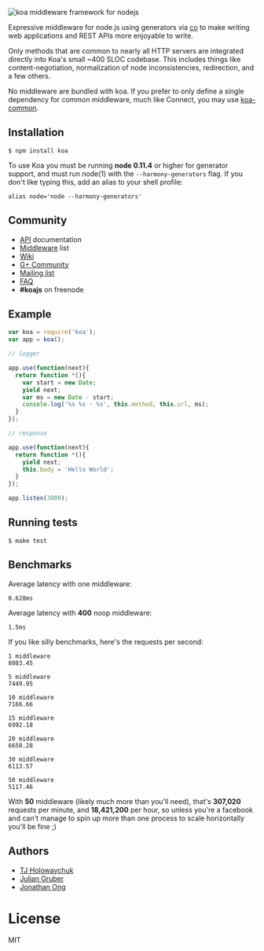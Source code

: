 
![koa middleware framework for nodejs](https://i.cloudup.com/uXIzgVnPWG-150x150.png)

  Expressive middleware for node.js using generators via [co](https://github.com/visionmedia/co)
  to make writing web applications and REST APIs more enjoyable to write. 

  Only methods that are common to nearly all HTTP servers are integrated directly into Koa's small ~400 SLOC codebase. This
  includes things like content-negotiation, normalization of node inconsistencies, redirection, and a few others.

  No middleware are bundled with koa. If you prefer to only define a single dependency for common middleware, much like Connect, you may use
  [koa-common](https://github.com/koajs/common).

## Installation

```
$ npm install koa
```

  To use Koa you must be running __node 0.11.4__ or higher for generator support, and must run node(1)
  with the `--harmony-generators` flag. If you don't like typing this, add an alias to your shell profile:

```
alias node='node --harmony-generators'
```

## Community

 - [API](docs/api.md) documentation
 - [Middleware](https://github.com/koajs/koa/wiki/Koa) list
 - [Wiki](https://github.com/koajs/koa/wiki/Koa)
 - [G+ Community](https://plus.google.com/communities/101845768320796750641)
 - [Mailing list](https://groups.google.com/forum/#!forum/koajs)
 - [FAQ](docs/faq.md)
 - __#koajs__ on freenode

## Example

```js
var koa = require('koa');
var app = koa();

// logger

app.use(function(next){
  return function *(){
    var start = new Date;
    yield next;
    var ms = new Date - start;
    console.log('%s %s - %s', this.method, this.url, ms);
  }
});

// response

app.use(function(next){
  return function *(){
    yield next;
    this.body = 'Hello World';
  }
});

app.listen(3000);
```

## Running tests

```
$ make test
```

## Benchmarks

  Average latency with one middleware:

    0.628ms

  Average latency with __400__ noop middleware:

    1.5ms

  If you like silly benchmarks, here's the requests per second:

```
1 middleware
8083.45

5 middleware
7449.95

10 middleware
7166.66

15 middleware
6992.18

20 middleware
6650.28

30 middleware
6113.57

50 middleware
5117.46
```

  With __50__ middleware (likely much more than you'll need), that's __307,020__ requests per minute, and __18,421,200__ per hour, so unless you're a facebook and can't manage to spin up more
  than one process to scale horizontally you'll be fine ;)

## Authors

  - [TJ Holowaychuk](https://github.com/visionmedia)
  - [Julian Gruber](https://github.com/juliangruber)
  - [Jonathan Ong](https://github.com/jonathanong)

# License

  MIT
